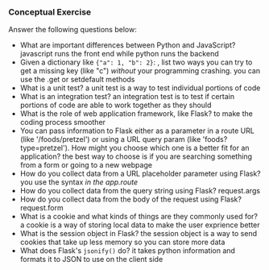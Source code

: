 ### Conceptual Exercise

Answer the following questions below:

- What are important differences between Python and JavaScript?
javascript runs the front end while python runs the backend
- Given a dictionary like ``{"a": 1, "b": 2}``: , list two ways you
  can try to get a missing key (like "c") *without* your programming
  crashing.
you can use the .get or setdefault methods
- What is a unit test?
a unit test is a way to test individual portions of code
- What is an integration test?
an integration test is to test if certain portions of code are able to work together as they should
- What is the role of web application framework, like Flask?
to make the coding process smoother
- You can pass information to Flask either as a parameter in a route URL
  (like '/foods/pretzel') or using a URL query param (like
  'foods?type=pretzel'). How might you choose which one is a better fit
  for an application?
the best way to choose is if you are searching something from a form or going to a new webpage
- How do you collect data from a URL placeholder parameter using Flask?
you use the syntax <var> in the app.route
- How do you collect data from the query string using Flask?
request.args
- How do you collect data from the body of the request using Flask?
request.form
- What is a cookie and what kinds of things are they commonly used for?
a cookie is a way of storing local data to make the user exprience better
- What is the session object in Flask?
the session object is a way to send cookies that take up less memory so you can store more data
- What does Flask's `jsonify()` do?
it takes python information and formats it to JSON to use on the client side